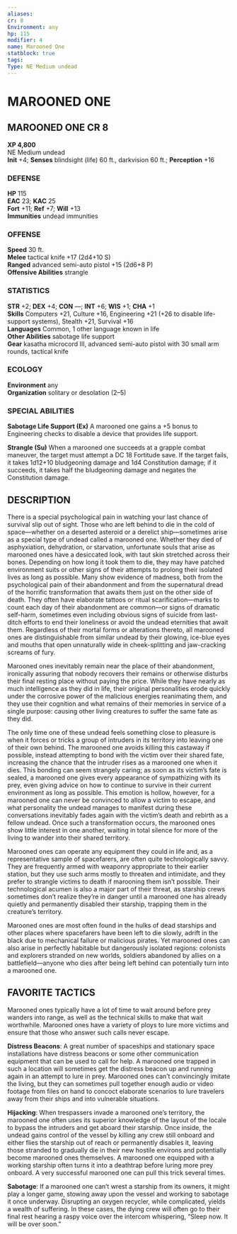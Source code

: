 ```yaml
---
aliases: 
cr: 8
Environment: any
hp: 115
modifier: 4
name: Marooned One
statblock: true
tags: 
Type: NE Medium undead  
---
```

# MAROONED ONE
## MAROONED ONE CR 8

**XP 4,800**  
NE Medium undead  
**Init** +4; **Senses** blindsight (life) 60 ft., darkvision 60 ft.; **Perception** +16  

### DEFENSE

**HP** 115  
**EAC** 23; **KAC** 25  
**Fort** +11; **Ref** +7; **Will** +13  
**Immunities** undead immunities  

### OFFENSE

**Speed** 30 ft.  
**Melee** tactical knife +17 (2d4+10 S)  
**Ranged** advanced semi-auto pistol +15 (2d6+8 P)  
**Offensive Abilities** strangle

### STATISTICS

**STR** +2; **DEX** +4; **CON** —; **INT** +6; **WIS** +1; **CHA** +1  
**Skills** Computers +21, Culture +16, Engineering +21 (+26 to disable life-support systems), Stealth +21, Survival +16  
**Languages** Common, 1 other language known in life  
**Other Abilities** sabotage life support  
**Gear** kasatha microcord III, advanced semi-auto pistol with 30 small arm rounds, tactical knife

### ECOLOGY

**Environment** any  
**Organization** solitary or desolation (2–5)

### SPECIAL ABILITIES

**Sabotage Life Support (Ex)** A marooned one gains a +5 bonus to Engineering checks to disable a device that provides life support.

**Strangle (Su)** When a marooned one succeeds at a grapple combat maneuver, the target must attempt a DC 18 Fortitude save. If the target fails, it takes 1d12+10 bludgeoning damage and 1d4 Constitution damage; if it succeeds, it takes half the bludgeoning damage and negates the Constitution damage.

## DESCRIPTION

There is a special psychological pain in watching your last chance of survival slip out of sight. Those who are left behind to die in the cold of space—whether on a deserted asteroid or a derelict ship—sometimes arise as a special type of undead called a marooned one. Whether they died of asphyxiation, dehydration, or starvation, unfortunate souls that arise as marooned ones have a desiccated look, with taut skin stretched across their bones. Depending on how long it took them to die, they may have patched environment suits or other signs of their attempts to prolong their isolated lives as long as possible. Many show evidence of madness, both from the psychological pain of their abandonment and from the supernatural dread of the horrific transformation that awaits them just on the other side of death. They often have elaborate tattoos or ritual scarification—marks to count each day of their abandonment are common—or signs of dramatic self-harm, sometimes even including obvious signs of suicide from last-ditch efforts to end their loneliness or avoid the undead eternities that await them. Regardless of their mortal forms or alterations thereto, all marooned ones are distinguishable from similar undead by their glowing, ice-blue eyes and mouths that open unnaturally wide in cheek-splitting and jaw-cracking screams of fury.

Marooned ones inevitably remain near the place of their abandonment, ironically assuring that nobody recovers their remains or otherwise disturbs their final resting place without paying the price. While they have nearly as much intelligence as they did in life, their original personalities erode quickly under the corrosive power of the malicious energies reanimating them, and they use their cognition and what remains of their memories in service of a single purpose: causing other living creatures to suffer the same fate as they did.

The only time one of these undead feels something close to pleasure is when it forces or tricks a group of intruders in its territory into leaving one of their own behind. The marooned one avoids killing this castaway if possible, instead attempting to bond with the victim over their shared fate, increasing the chance that the intruder rises as a marooned one when it dies. This bonding can seem strangely caring; as soon as its victim’s fate is sealed, a marooned one gives every appearance of sympathizing with its prey, even giving advice on how to continue to survive in their current environment as long as possible. This emotion is hollow, however, for a marooned one can never be convinced to allow a victim to escape, and what personality the undead manages to manifest during these conversations inevitably fades again with the victim’s death and rebirth as a fellow undead. Once such a transformation occurs, the marooned ones show little interest in one another, waiting in total silence for more of the living to wander into their shared territory.

Marooned ones can operate any equipment they could in life and, as a representative sample of spacefarers, are often quite technologically savvy. They are frequently armed with weaponry appropriate to their earlier station, but they use such arms mostly to threaten and intimidate, and they prefer to strangle victims to death if marooning them isn’t possible. Their technological acumen is also a major part of their threat, as starship crews sometimes don’t realize they’re in danger until a marooned one has already quietly and permanently disabled their starship, trapping them in the creature’s territory.

Marooned ones are most often found in the hulks of dead starships and other places where spacefarers have been left to die slowly, adrift in the black due to mechanical failure or malicious pirates. Yet marooned ones can also arise in perfectly habitable but dangerously isolated regions: colonists and explorers stranded on new worlds, soldiers abandoned by allies on a battlefield—anyone who dies after being left behind can potentially turn into a marooned one.

## FAVORITE TACTICS

Marooned ones typically have a lot of time to wait around before prey wanders into range, as well as the technical skills to make that wait worthwhile. Marooned ones have a variety of ploys to lure more victims and ensure that those who answer such calls never escape.

**Distress Beacons**: A great number of spaceships and stationary space installations have distress beacons or some other communication equipment that can be used to call for help. A marooned one trapped in such a location will sometimes get the distress beacon up and running again in an attempt to lure in prey. Marooned ones can’t convincingly imitate the living, but they can sometimes pull together enough audio or video footage from files on hand to concoct elaborate scenarios to lure travelers away from their ships and into vulnerable situations.

**Hijacking**: When trespassers invade a marooned one’s territory, the marooned one often uses its superior knowledge of the layout of the locale to bypass the intruders and get aboard their starship. Once inside, the undead gains control of the vessel by killing any crew still onboard and either flies the starship out of reach or permanently disables it, leaving those stranded to gradually die in their new hostile environs and potentially become marooned ones themselves. A marooned one equipped with a working starship often turns it into a deathtrap before luring more prey onboard. A very successful marooned one can pull this trick several times.

**Sabotage**: If a marooned one can’t wrest a starship from its owners, it might play a longer game, stowing away upon the vessel and working to sabotage it once underway. Disrupting an oxygen recycler, while complicated, yields a wealth of suffering. In these cases, the dying crew will often go to their final rest hearing a raspy voice over the intercom whispering, “Sleep now. It will be over soon.”
